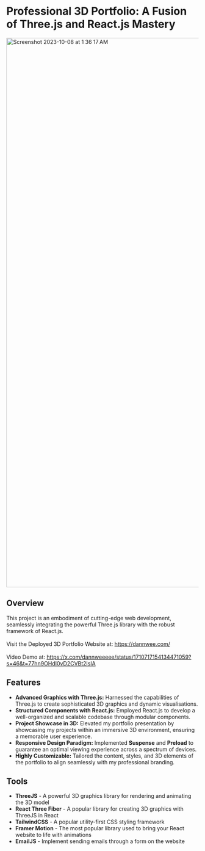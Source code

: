 # Professional 3D Portfolio: A Fusion of Three.js and React.js Mastery
<img width="1440" alt="Screenshot 2023-10-08 at 1 36 17 AM" src="https://github.com/dannweeeee/MyPortfolio/assets/42776950/154087a3-5764-4e3a-8f30-44ce2d26330f">

## Overview

This project is an embodiment of cutting-edge web development, seamlessly integrating the powerful Three.js library with the robust framework of React.js. <br>
<br>
Visit the Deployed 3D Portfolio Website at: https://dannwee.com/ <br />
<br />
Video Demo at: https://x.com/dannweeeee/status/1710717154134471059?s=46&t=77hn9OHdI0vD2CVBt2lsIA

## Features

- **Advanced Graphics with Three.js:** Harnessed the capabilities of Three.js to create sophisticated 3D graphics and dynamic visualisations.
- **Structured Components with React.js:** Employed React.js to develop a well-organized and scalable codebase through modular components.
- **Project Showcase in 3D:** Elevated my portfolio presentation by showcasing my projects within an immersive 3D environment, ensuring a memorable user experience.
- **Responsive Design Paradigm:** Implemented **Suspense** and **Preload** to guarantee an optimal viewing experience across a spectrum of devices.
- **Highly Customizable:** Tailored the content, styles, and 3D elements of the portfolio to align seamlessly with my professional branding.

## Tools
* **ThreeJS** - A powerful 3D graphics library for rendering and animating the 3D model <br>
* **React Three Fiber** - A popular library for creating 3D graphics with ThreeJS in React <br>
* **TailwindCSS** - A popular utility-first CSS styling framework <br>
* **Framer Motion** - The most popular library used to bring your React website to life with animations <br>
* **EmailJS** - Implement sending emails through a form on the website <br>
